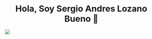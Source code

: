 <div>
<h1 align ="center"> Hola, Soy Sergio Andres Lozano Bueno 👋 </h1>
</div>
<img src="[https://img.freepik.com/vector-premium/codificacion-programacion-desarrollo-web-codigo-computadora-banner-futurista-computadora-portatil_3482-5582.jpg](https://i.pinimg.com/originals/5c/8f/08/5c8f08b5fe55e12baae6fc54e46c343a.gif)">
<!--
**SergiusYT/SergiusYT** is a ✨ _special_ ✨ repository because its `README.md` (this file) appears on your GitHub profile.

Here are some ideas to get you started:

- 🔭 I’m currently working on ...
- 🌱 I’m currently learning ...
- 👯 I’m looking to collaborate on ...
- 🤔 I’m looking for help with ...
- 💬 Ask me about ...
- 📫 How to reach me: ...
- 😄 Pronouns: ...
- ⚡ Fun fact: ...
-->
